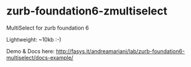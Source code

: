 # zurb-foundation6-zmultiselect
MultiSelect for zurb foundation 6

Lightweight: ~10kb :-)

Demo & Docs here: http://fasys.it/andreamariani/lab/zurb-foundation6-multiselect/docs-example/

